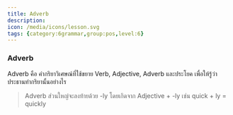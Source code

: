 ```yaml
---
title: Adverb
description: 
icon: /media/icons/lesson.svg
tags: {category:6grammar,group:pos,level:6}
---
```


### Adverb

Adverb คือ คำกริยาวิเศษณ์ที่ใช้ขยาย Verb, Adjective, Adverb และประโยค เพื่อให้รู้ว่าประธานทำกริยานั้นอย่างไร
> Adverb ส่วนใหญ่จะลงท้ายด้วย -ly โดยเกิดจาก Adjective + -ly เช่น quick + ly = quickly
